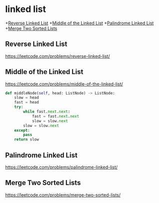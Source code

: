 # linked list
+[Reverse Linked List](#reverse-linked-list)
+[Middle of the Linked List](#middle-of-the-linked-list)
+[Palindrome Linked List](#palindrome-linked-list)
+[Merge Two Sorted Lists](#merge-two-sorted-lists)


## Reverse Linked List
https://leetcode.com/problems/reverse-linked-list/

## Middle of the Linked List
https://leetcode.com/problems/middle-of-the-linked-list/

```python
def middleNode(self, head: ListNode) -> ListNode:
    slow = head
    fast = head
    try:
        while fast.next.next:
            fast = fast.next.next
            slow = slow.next
        slow = slow.next
    except:
        pass
    return slow

```
## Palindrome Linked List
https://leetcode.com/problems/palindrome-linked-list/


## Merge Two Sorted Lists
https://leetcode.com/problems/merge-two-sorted-lists/



